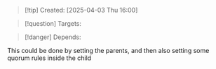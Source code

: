 
>[!tip] Created: [2025-04-03 Thu 16:00]

>[!question] Targets: 

>[!danger] Depends: 

This could be done by setting the parents, and then also setting some quorum rules inside the child